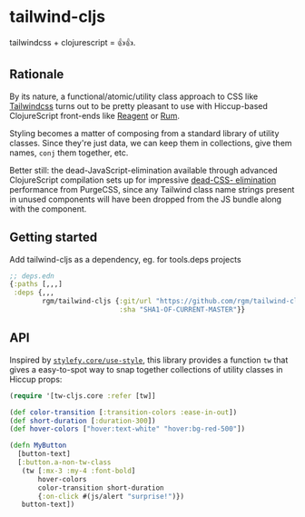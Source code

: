 # tailwind-cljs

tailwindcss + clojurescript = 👍👍.

## Rationale

By its nature, a functional/atomic/utility class approach to CSS like
[Tailwindcss][tw] turns out to be pretty pleasant to use with Hiccup-based
ClojureScript front-ends like [Reagent][reagent] or [Rum][rum].

Styling becomes a matter of composing from a standard library of utility
classes. Since they're just data, we can keep them in collections, give them
names, `conj` them together, etc.

Better still: the dead-JavaScript-elimination available through advanced
ClojureScript compilation sets up for impressive [dead-CSS-
elimination][purgecss] performance from PurgeCSS, since any Tailwind class name
strings present in unused components will have been dropped from the JS bundle
along with the component.

## Getting started

Add tailwind-cljs as a dependency, eg. for tools.deps projects

```clojure
;; deps.edn
{:paths [,,,]
 :deps {,,,
        rgm/tailwind-cljs {:git/url "https://github.com/rgm/tailwind-cljs"
                           :sha "SHA1-OF-CURRENT-MASTER"}}
```

## API

Inspired by [`stylefy.core/use-style`][stylefy], this library provides a
function `tw` that gives a easy-to-spot way to snap together collections of
utility classes in Hiccup props:

```clojure
(require '[tw-cljs.core :refer [tw]]

(def color-transition [:transition-colors :ease-in-out])
(def short-duration [:duration-300])
(def hover-colors ["hover:text-white" "hover:bg-red-500"])

(defn MyButton
  [button-text]
  [:button.a-non-tw-class
   (tw [:mx-3 :my-4 :font-bold]
       hover-colors
       color-transition short-duration
       {:on-click #(js/alert "surprise!")})
   button-text])
```

[tw]: https://tailwindcss.com
[reagent]: https://github.com/reagent-project/reagent
[rum]: https://github.com/tonsky/rum
[stylefy]: https://github.com/Jarzka/stylefy
[purgecss]: https://tailwindcss.com/docs/controlling-file-size#removing-unused-css
